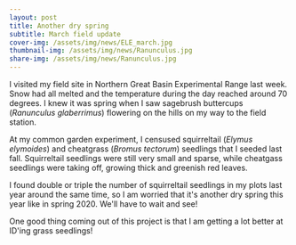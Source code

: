 ```yaml
---
layout: post
title: Another dry spring
subtitle: March field update
cover-img: /assets/img/news/ELE_march.jpg
thumbnail-img: /assets/img/news/Ranunculus.jpg
share-img: /assets/img/news/Ranunculus.jpg
---
```


I visited my field site in Northern Great Basin Experimental Range last week. Snow had all melted and the temperature during the day reached around 70 degrees. I knew it was spring when I saw sagebrush buttercups (*Ranunculus glaberrimus*) flowering on the hills on my way to the field station. 

At my common garden experiment, I censused squirreltail (*Elymus elymoides*) and cheatgrass (*Bromus tectorum*) seedlings that I seeded last fall. Squirreltail seedlings were still very small and sparse, while cheatgass seedlings were taking off, growing thick and greenish red leaves. 

I found double or triple the number of squirreltail seedlings in my plots last year around the same time, so I am worried that it's another dry spring this year like in spring 2020. We'll have to wait and see!

One good thing coming out of this project is that I am getting a lot better at ID'ing grass seedlings!
